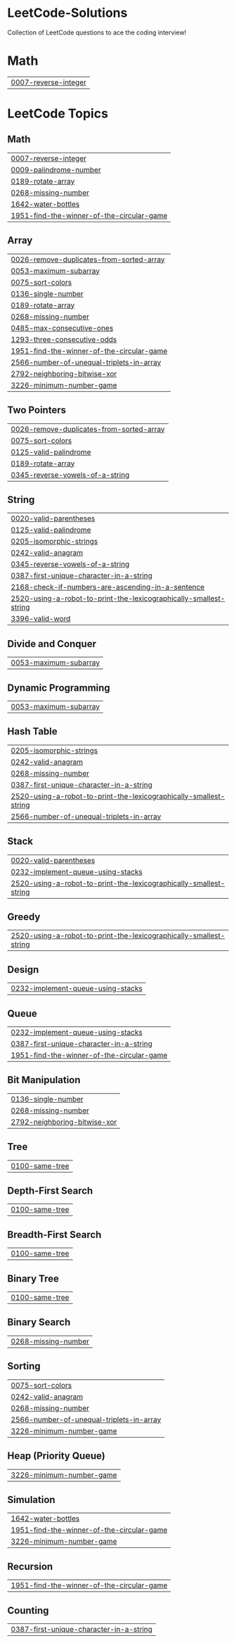 # LeetCode-Solutions
Collection of LeetCode questions to ace the coding interview!


# Math
|  |
| ------- |
| [0007-reverse-integer](https://github.com/VikasKoladiya/LeetCode-Solutions/tree/master/0007-reverse-integer) |
<!---LeetCode Topics Start-->
# LeetCode Topics
## Math
|  |
| ------- |
| [0007-reverse-integer](https://github.com/VikasKoladiya/LeetCode-Solutions/tree/master/0007-reverse-integer) |
| [0009-palindrome-number](https://github.com/VikasKoladiya/LeetCode-Solutions/tree/master/0009-palindrome-number) |
| [0189-rotate-array](https://github.com/VikasKoladiya/LeetCode-Solutions/tree/master/0189-rotate-array) |
| [0268-missing-number](https://github.com/VikasKoladiya/LeetCode-Solutions/tree/master/0268-missing-number) |
| [1642-water-bottles](https://github.com/VikasKoladiya/LeetCode-Solutions/tree/master/1642-water-bottles) |
| [1951-find-the-winner-of-the-circular-game](https://github.com/VikasKoladiya/LeetCode-Solutions/tree/master/1951-find-the-winner-of-the-circular-game) |
## Array
|  |
| ------- |
| [0026-remove-duplicates-from-sorted-array](https://github.com/VikasKoladiya/LeetCode-Solutions/tree/master/0026-remove-duplicates-from-sorted-array) |
| [0053-maximum-subarray](https://github.com/VikasKoladiya/LeetCode-Solutions/tree/master/0053-maximum-subarray) |
| [0075-sort-colors](https://github.com/VikasKoladiya/LeetCode-Solutions/tree/master/0075-sort-colors) |
| [0136-single-number](https://github.com/VikasKoladiya/LeetCode-Solutions/tree/master/0136-single-number) |
| [0189-rotate-array](https://github.com/VikasKoladiya/LeetCode-Solutions/tree/master/0189-rotate-array) |
| [0268-missing-number](https://github.com/VikasKoladiya/LeetCode-Solutions/tree/master/0268-missing-number) |
| [0485-max-consecutive-ones](https://github.com/VikasKoladiya/LeetCode-Solutions/tree/master/0485-max-consecutive-ones) |
| [1293-three-consecutive-odds](https://github.com/VikasKoladiya/LeetCode-Solutions/tree/master/1293-three-consecutive-odds) |
| [1951-find-the-winner-of-the-circular-game](https://github.com/VikasKoladiya/LeetCode-Solutions/tree/master/1951-find-the-winner-of-the-circular-game) |
| [2566-number-of-unequal-triplets-in-array](https://github.com/VikasKoladiya/LeetCode-Solutions/tree/master/2566-number-of-unequal-triplets-in-array) |
| [2792-neighboring-bitwise-xor](https://github.com/VikasKoladiya/LeetCode-Solutions/tree/master/2792-neighboring-bitwise-xor) |
| [3226-minimum-number-game](https://github.com/VikasKoladiya/LeetCode-Solutions/tree/master/3226-minimum-number-game) |
## Two Pointers
|  |
| ------- |
| [0026-remove-duplicates-from-sorted-array](https://github.com/VikasKoladiya/LeetCode-Solutions/tree/master/0026-remove-duplicates-from-sorted-array) |
| [0075-sort-colors](https://github.com/VikasKoladiya/LeetCode-Solutions/tree/master/0075-sort-colors) |
| [0125-valid-palindrome](https://github.com/VikasKoladiya/LeetCode-Solutions/tree/master/0125-valid-palindrome) |
| [0189-rotate-array](https://github.com/VikasKoladiya/LeetCode-Solutions/tree/master/0189-rotate-array) |
| [0345-reverse-vowels-of-a-string](https://github.com/VikasKoladiya/LeetCode-Solutions/tree/master/0345-reverse-vowels-of-a-string) |
## String
|  |
| ------- |
| [0020-valid-parentheses](https://github.com/VikasKoladiya/LeetCode-Solutions/tree/master/0020-valid-parentheses) |
| [0125-valid-palindrome](https://github.com/VikasKoladiya/LeetCode-Solutions/tree/master/0125-valid-palindrome) |
| [0205-isomorphic-strings](https://github.com/VikasKoladiya/LeetCode-Solutions/tree/master/0205-isomorphic-strings) |
| [0242-valid-anagram](https://github.com/VikasKoladiya/LeetCode-Solutions/tree/master/0242-valid-anagram) |
| [0345-reverse-vowels-of-a-string](https://github.com/VikasKoladiya/LeetCode-Solutions/tree/master/0345-reverse-vowels-of-a-string) |
| [0387-first-unique-character-in-a-string](https://github.com/VikasKoladiya/LeetCode-Solutions/tree/master/0387-first-unique-character-in-a-string) |
| [2168-check-if-numbers-are-ascending-in-a-sentence](https://github.com/VikasKoladiya/LeetCode-Solutions/tree/master/2168-check-if-numbers-are-ascending-in-a-sentence) |
| [2520-using-a-robot-to-print-the-lexicographically-smallest-string](https://github.com/VikasKoladiya/LeetCode-Solutions/tree/master/2520-using-a-robot-to-print-the-lexicographically-smallest-string) |
| [3396-valid-word](https://github.com/VikasKoladiya/LeetCode-Solutions/tree/master/3396-valid-word) |
## Divide and Conquer
|  |
| ------- |
| [0053-maximum-subarray](https://github.com/VikasKoladiya/LeetCode-Solutions/tree/master/0053-maximum-subarray) |
## Dynamic Programming
|  |
| ------- |
| [0053-maximum-subarray](https://github.com/VikasKoladiya/LeetCode-Solutions/tree/master/0053-maximum-subarray) |
## Hash Table
|  |
| ------- |
| [0205-isomorphic-strings](https://github.com/VikasKoladiya/LeetCode-Solutions/tree/master/0205-isomorphic-strings) |
| [0242-valid-anagram](https://github.com/VikasKoladiya/LeetCode-Solutions/tree/master/0242-valid-anagram) |
| [0268-missing-number](https://github.com/VikasKoladiya/LeetCode-Solutions/tree/master/0268-missing-number) |
| [0387-first-unique-character-in-a-string](https://github.com/VikasKoladiya/LeetCode-Solutions/tree/master/0387-first-unique-character-in-a-string) |
| [2520-using-a-robot-to-print-the-lexicographically-smallest-string](https://github.com/VikasKoladiya/LeetCode-Solutions/tree/master/2520-using-a-robot-to-print-the-lexicographically-smallest-string) |
| [2566-number-of-unequal-triplets-in-array](https://github.com/VikasKoladiya/LeetCode-Solutions/tree/master/2566-number-of-unequal-triplets-in-array) |
## Stack
|  |
| ------- |
| [0020-valid-parentheses](https://github.com/VikasKoladiya/LeetCode-Solutions/tree/master/0020-valid-parentheses) |
| [0232-implement-queue-using-stacks](https://github.com/VikasKoladiya/LeetCode-Solutions/tree/master/0232-implement-queue-using-stacks) |
| [2520-using-a-robot-to-print-the-lexicographically-smallest-string](https://github.com/VikasKoladiya/LeetCode-Solutions/tree/master/2520-using-a-robot-to-print-the-lexicographically-smallest-string) |
## Greedy
|  |
| ------- |
| [2520-using-a-robot-to-print-the-lexicographically-smallest-string](https://github.com/VikasKoladiya/LeetCode-Solutions/tree/master/2520-using-a-robot-to-print-the-lexicographically-smallest-string) |
## Design
|  |
| ------- |
| [0232-implement-queue-using-stacks](https://github.com/VikasKoladiya/LeetCode-Solutions/tree/master/0232-implement-queue-using-stacks) |
## Queue
|  |
| ------- |
| [0232-implement-queue-using-stacks](https://github.com/VikasKoladiya/LeetCode-Solutions/tree/master/0232-implement-queue-using-stacks) |
| [0387-first-unique-character-in-a-string](https://github.com/VikasKoladiya/LeetCode-Solutions/tree/master/0387-first-unique-character-in-a-string) |
| [1951-find-the-winner-of-the-circular-game](https://github.com/VikasKoladiya/LeetCode-Solutions/tree/master/1951-find-the-winner-of-the-circular-game) |
## Bit Manipulation
|  |
| ------- |
| [0136-single-number](https://github.com/VikasKoladiya/LeetCode-Solutions/tree/master/0136-single-number) |
| [0268-missing-number](https://github.com/VikasKoladiya/LeetCode-Solutions/tree/master/0268-missing-number) |
| [2792-neighboring-bitwise-xor](https://github.com/VikasKoladiya/LeetCode-Solutions/tree/master/2792-neighboring-bitwise-xor) |
## Tree
|  |
| ------- |
| [0100-same-tree](https://github.com/VikasKoladiya/LeetCode-Solutions/tree/master/0100-same-tree) |
## Depth-First Search
|  |
| ------- |
| [0100-same-tree](https://github.com/VikasKoladiya/LeetCode-Solutions/tree/master/0100-same-tree) |
## Breadth-First Search
|  |
| ------- |
| [0100-same-tree](https://github.com/VikasKoladiya/LeetCode-Solutions/tree/master/0100-same-tree) |
## Binary Tree
|  |
| ------- |
| [0100-same-tree](https://github.com/VikasKoladiya/LeetCode-Solutions/tree/master/0100-same-tree) |
## Binary Search
|  |
| ------- |
| [0268-missing-number](https://github.com/VikasKoladiya/LeetCode-Solutions/tree/master/0268-missing-number) |
## Sorting
|  |
| ------- |
| [0075-sort-colors](https://github.com/VikasKoladiya/LeetCode-Solutions/tree/master/0075-sort-colors) |
| [0242-valid-anagram](https://github.com/VikasKoladiya/LeetCode-Solutions/tree/master/0242-valid-anagram) |
| [0268-missing-number](https://github.com/VikasKoladiya/LeetCode-Solutions/tree/master/0268-missing-number) |
| [2566-number-of-unequal-triplets-in-array](https://github.com/VikasKoladiya/LeetCode-Solutions/tree/master/2566-number-of-unequal-triplets-in-array) |
| [3226-minimum-number-game](https://github.com/VikasKoladiya/LeetCode-Solutions/tree/master/3226-minimum-number-game) |
## Heap (Priority Queue)
|  |
| ------- |
| [3226-minimum-number-game](https://github.com/VikasKoladiya/LeetCode-Solutions/tree/master/3226-minimum-number-game) |
## Simulation
|  |
| ------- |
| [1642-water-bottles](https://github.com/VikasKoladiya/LeetCode-Solutions/tree/master/1642-water-bottles) |
| [1951-find-the-winner-of-the-circular-game](https://github.com/VikasKoladiya/LeetCode-Solutions/tree/master/1951-find-the-winner-of-the-circular-game) |
| [3226-minimum-number-game](https://github.com/VikasKoladiya/LeetCode-Solutions/tree/master/3226-minimum-number-game) |
## Recursion
|  |
| ------- |
| [1951-find-the-winner-of-the-circular-game](https://github.com/VikasKoladiya/LeetCode-Solutions/tree/master/1951-find-the-winner-of-the-circular-game) |
## Counting
|  |
| ------- |
| [0387-first-unique-character-in-a-string](https://github.com/VikasKoladiya/LeetCode-Solutions/tree/master/0387-first-unique-character-in-a-string) |
<!---LeetCode Topics End-->